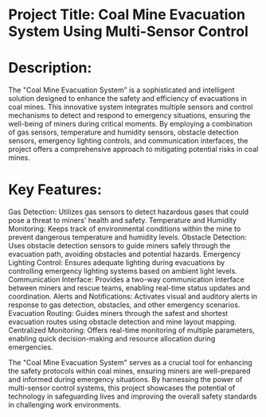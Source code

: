 # Project Title:  Coal Mine Evacuation System Using Multi-Sensor Control

# Description: 
The "Coal Mine Evacuation System" is a sophisticated and intelligent solution designed to enhance the safety and efficiency of evacuations in coal mines. This innovative system integrates multiple sensors and control mechanisms to detect and respond to emergency situations, ensuring the well-being of miners during critical moments. By employing a combination of gas sensors, temperature and humidity sensors, obstacle detection sensors, emergency lighting controls, and communication interfaces, the project offers a comprehensive approach to mitigating potential risks in coal mines.

# Key Features:

Gas Detection: Utilizes gas sensors to detect hazardous gases that could pose a threat to miners' health and safety.
Temperature and Humidity Monitoring: Keeps track of environmental conditions within the mine to prevent dangerous temperature and humidity levels.
Obstacle Detection: Uses obstacle detection sensors to guide miners safely through the evacuation path, avoiding obstacles and potential hazards.
Emergency Lighting Control: Ensures adequate lighting during evacuations by controlling emergency lighting systems based on ambient light levels.
Communication Interface: Provides a two-way communication interface between miners and rescue teams, enabling real-time status updates and coordination.
Alerts and Notifications: Activates visual and auditory alerts in response to gas detection, obstacles, and other emergency scenarios.
Evacuation Routing: Guides miners through the safest and shortest evacuation routes using obstacle detection and mine layout mapping.
Centralized Monitoring: Offers real-time monitoring of multiple parameters, enabling quick decision-making and resource allocation during emergencies.

The "Coal Mine Evacuation System" serves as a crucial tool for enhancing the safety protocols within coal mines, ensuring miners are well-prepared and informed during emergency situations. By harnessing the power of multi-sensor control systems, this project showcases the potential of technology in safeguarding lives and improving the overall safety standards in challenging work environments.
